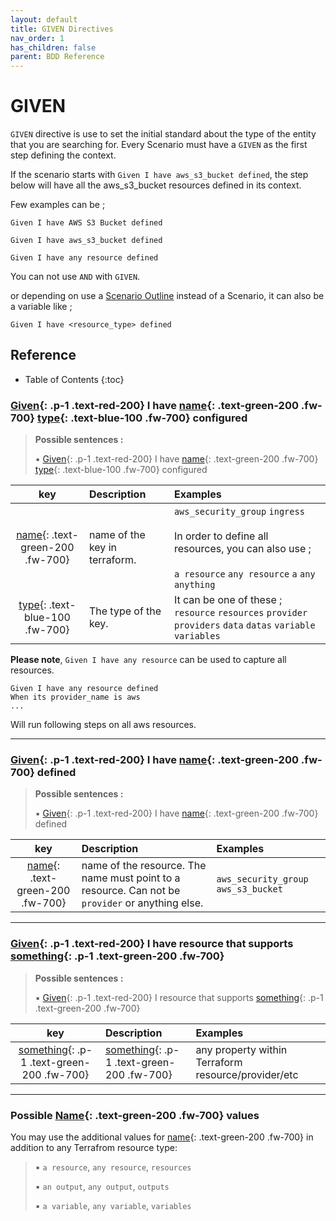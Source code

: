 ```yaml
---
layout: default
title: GIVEN Directives
nav_order: 1
has_children: false
parent: BDD Reference
---
```


# GIVEN

`GIVEN` directive is use to set the initial standard about the type of the entity that you are searching for.
Every Scenario must have a `GIVEN` as the first step defining the context.

If the scenario starts with `Given I have aws_s3_bucket defined`, the step below will have all the aws_s3_bucket resources defined in its context.


Few examples can be ;

```gherkin
Given I have AWS S3 Bucket defined
```

```gherkin
Given I have aws_s3_bucket defined
```

```gherkin
Given I have any resource defined
```

You can not use `AND` with `GIVEN`.

or depending on use a [Scenario Outline](/pages/bdd-references#Scenario) instead of a Scenario, it can also 
be a variable like ;

```gherkin
Given I have <resource_type> defined
```

## Reference
* Table of Contents
{:toc}

### [Given](#){: .p-1 .text-red-200} I have [name](#){: .text-green-200 .fw-700} [type](#){: .text-blue-100 .fw-700} configured


> __Possible sentences :__
>
> ▪
[Given](#){: .p-1 .text-red-200} 
I have 
[name](#){: .text-green-200 .fw-700} 
[type](#){: .text-blue-100 .fw-700} 
configured
>
| key | Description | Examples |
|:---:|:----------|:-|
| [name](#){: .text-green-200 .fw-700}  | name of the key in terraform. | `aws_security_group` `ingress`<br><br>In order to define all resources, you can also use ;<br><br>`a resource` `any resource` `a` `any` `anything` |
| [type](#){: .text-blue-100 .fw-700}  | The type of the key. | It can be one of these ;<br>`resource` `resources` `provider` `providers` `data` `datas` `variable` `variables` |

__Please note__, `Given I have any resource` can be used to capture all resources.
```
Given I have any resource defined
When its provider_name is aws
...
```
Will run following steps on all aws resources.



----------------------
### [Given](#){: .p-1 .text-red-200} I have [name](#){: .text-green-200 .fw-700} defined


> __Possible sentences :__
>
> ▪
[Given](#){: .p-1 .text-red-200} 
I have 
[name](#){: .text-green-200 .fw-700} 
defined
>
| key | Description | Examples |
|:---:|:----------|:-|
| [name](#){: .text-green-200 .fw-700}  | name of the resource. The name must point to a resource. Can not be `provider` or anything else. | `aws_security_group` `aws_s3_bucket` |



----------------------
### [Given](#){: .p-1 .text-red-200} I have resource that supports [something](#){: .p-1 .text-green-200 .fw-700}


> __Possible sentences :__
>
> ▪
[Given](#){: .p-1 .text-red-200} 
I resource that supports 
[something](#){: .p-1 .text-green-200 .fw-700}
>
| key | Description | Examples |
|:---:|:----------|:-|
| [something](#){: .p-1 .text-green-200 .fw-700}  | [something](#){: .p-1 .text-green-200 .fw-700} | any property within Terraform resource/provider/etc | `tags` `access_key` `ingress` `"something with spaces"` `kms_key_id` |



----------------------
### Possible [Name](#){: .text-green-200 .fw-700} values

You may use the additional values for [name](#){: .text-green-200 .fw-700} in addition to any Terrafrom resource type:

> ▪ `a resource`, `any resource`, `resources`
> 
> ▪ `an output`, `any output`, `outputs`
> 
> ▪ `a variable`, `any variable`, `variables`
